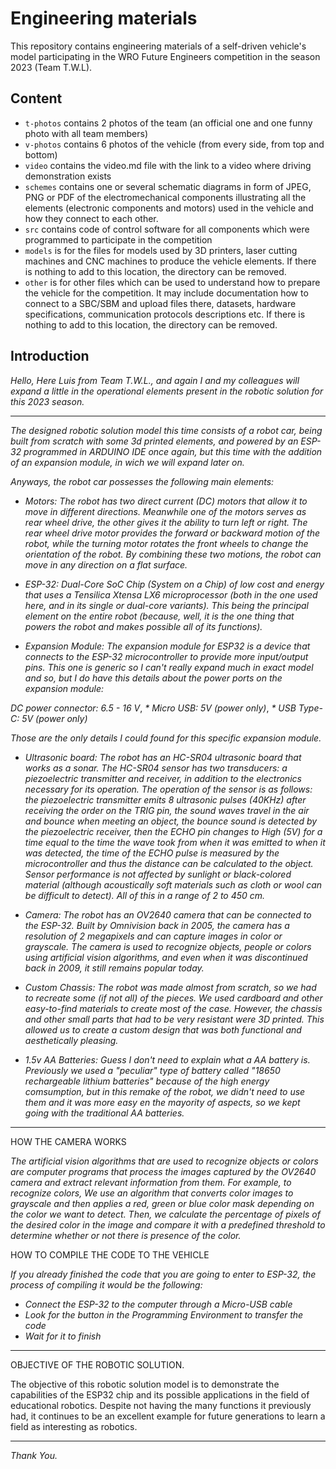Engineering materials
====

This repository contains engineering materials of a self-driven vehicle's model participating in the WRO Future Engineers competition in the season 2023 (Team T.W.L).

## Content

* `t-photos` contains 2 photos of the team (an official one and one funny photo with all team members)
* `v-photos` contains 6 photos of the vehicle (from every side, from top and bottom)
* `video` contains the video.md file with the link to a video where driving demonstration exists
* `schemes` contains one or several schematic diagrams in form of JPEG, PNG or PDF of the electromechanical components illustrating all the elements (electronic components and motors) used in the vehicle and how they connect to each other.
* `src` contains code of control software for all components which were programmed to participate in the competition
* `models` is for the files for models used by 3D printers, laser cutting machines and CNC machines to produce the vehicle elements. If there is nothing to add to this location, the directory can be removed.
* `other` is for other files which can be used to understand how to prepare the vehicle for the competition. It may include documentation how to connect to a SBC/SBM and upload files there, datasets, hardware specifications, communication protocols descriptions etc. If there is nothing to add to this location, the directory can be removed.


## Introduction

_Hello, Here Luis from Team T.W.L., and again I and my colleagues will expand a little in the operational elements present in the robotic solution for this 2023 season._

-------------------------------------------------------------------------------------------------------------------------------------  

  

_The designed robotic solution model this time consists of a robot car, being built from scratch with some 3d printed elements, and powered by an ESP-32 programmed in ARDUINO IDE once again, but this time with the addition of an expansion module, in wich we will expand later on._

_Anyways, the robot car possesses the following main elements:_

  

  

  -   _Motors: The robot has two direct current (DC) motors that allow it to move in different directions. Meanwhile one of the motors serves as rear wheel drive, the other gives it the ability to turn left or right. The rear wheel drive motor provides the forward or backward motion of the robot, while the turning motor rotates the front wheels to change the orientation of the robot. By combining these two motions, the robot can move in any direction on a flat surface._  



   
  -   _ESP-32: Dual-Core SoC Chip (System on a Chip) of low cost and energy that uses a Tensilica Xtensa LX6 microprocessor (both in the one used here, and in its single or dual-core variants). This being the principal element on the entire robot (because, well, it is the one thing that powers the robot and makes possible all of its functions)._

 


   -   _Expansion Module: The expansion module for ESP32 is a device that connects to the ESP-32 microcontroller to provide more input/output pins. This one is generic so I can't really expand much in exact model and so, but I do have this details about the power ports on the expansion module:_
     
  _DC power connector: 6.5 - 16 V_, 
  _* Micro USB: 5V (power only)_, 
  _* USB Type-C: 5V (power only)_

  _Those are the only details I could found for this specific expansion module._




   -   _Ultrasonic board: The robot has an HC-SR04 ultrasonic board that works as a sonar. The HC-SR04 sensor has two transducers: a piezoelectric transmitter and receiver, in addition to the electronics necessary for its operation. The operation of the sensor is as follows: the piezoelectric transmitter emits 8 ultrasonic pulses (40KHz) after receiving the order on the TRIG pin, the sound waves travel in the air and bounce when meeting an object, the bounce sound is detected by the piezoelectric receiver, then the ECHO pin changes to High (5V) for a time equal to the time the wave took from when it was emitted to when it was detected, the time of the ECHO pulse is measured by the microcontroller and thus the distance can be calculated to the object. Sensor performance is not affected by sunlight or black-colored material (although acoustically soft materials such as cloth or wool can be difficult to detect). All of this in a range of 2 to 450 cm._
  

  

   -   _Camera: The robot has an OV2640 camera that can be connected to the ESP-32. Built by Omnivision back in 2005, the camera has a resolution of 2 megapixels and can capture images in color or grayscale. The camera is used to recognize objects, people or colors using artificial vision algorithms, and even when it was discontinued back in 2009, it still remains popular today._  

  
  

   -   _Custom Chassis: The robot was made almost from scratch, so we had to recreate some (if not all) of the pieces. We used cardboard and other easy-to-find materials to create most of the case. However, the chassis and other small parts that had to be very resistant were 3D printed. This allowed us to create a custom design that was both functional and aesthetically pleasing._  

  


   -   _1.5v AA Batteries: Guess I don't need to explain what a AA battery is. Previously we used a "peculiar" type of battery called "18650 rechargeable lithium batteries" because of the high energy comsumption, but in this remake of the robot, we didn't need to use them and it was more easy en the mayority of aspects, so we kept going with the traditional AA batteries._


  

---------------------------------------------------------------------------------------------------------------------------------------

HOW THE CAMERA WORKS

_The artificial vision algorithms that are used to recognize objects or colors are computer programs that process the images captured by the OV2640 camera and extract relevant information from them. For example, to recognize colors, We use an algorithm that converts color images to grayscale and then applies a red, green or blue color mask depending on the color we want to detect. Then, we calculate the percentage of pixels of the desired color in the image and compare it with a predefined threshold to determine whether or not there is presence of the color._

HOW TO COMPILE THE CODE TO THE VEHICLE

_If you already finished the code that you are going to enter to ESP-32, the process of compiling it would be the following:_
- _Connect the ESP-32 to the computer through a Micro-USB cable_
- _Look for the button in the Programming Environment to transfer the code_
- _Wait for it to finish_

--------------------------------------------------------------------------------------------------------------------------------------

OBJECTIVE OF THE ROBOTIC SOLUTION.

The objective of this robotic solution model is to demonstrate the capabilities of the ESP32 chip and its possible applications in the field of educational robotics. Despite not having the many functions it previously had, it continues to be an excellent example for future generations to learn a field as interesting as robotics.

--------------------------------------------------------------------------------------------------------------------------------------
_Thank You._
